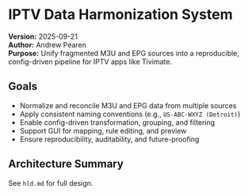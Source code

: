 # IPTV Data Harmonization System

**Version:** 2025-09-21  
**Author:** Andrew Pearen  
**Purpose:** Unify fragmented M3U and EPG sources into a reproducible, config-driven pipeline for IPTV apps like Tivimate.

## Goals
- Normalize and reconcile M3U and EPG data from multiple sources
- Apply consistent naming conventions (e.g., `US-ABC-WXYZ (Detroit)`)
- Enable config-driven transformation, grouping, and filtering
- Support GUI for mapping, rule editing, and preview
- Ensure reproducibility, auditability, and future-proofing

## Architecture Summary
See `hld.md` for full design.

